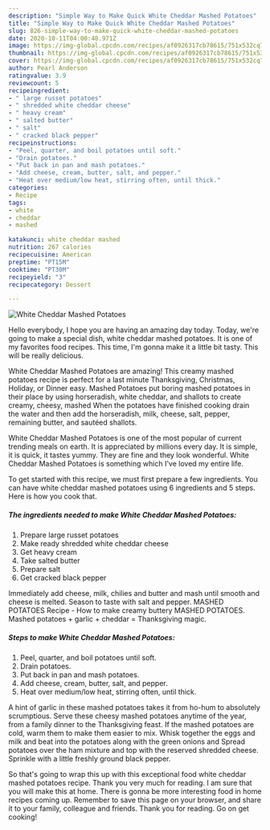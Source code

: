 ```yaml
---
description: "Simple Way to Make Quick White Cheddar Mashed Potatoes"
title: "Simple Way to Make Quick White Cheddar Mashed Potatoes"
slug: 826-simple-way-to-make-quick-white-cheddar-mashed-potatoes
date: 2020-10-11T04:00:48.971Z
image: https://img-global.cpcdn.com/recipes/af0926317cb78615/751x532cq70/white-cheddar-mashed-potatoes-recipe-main-photo.jpg
thumbnail: https://img-global.cpcdn.com/recipes/af0926317cb78615/751x532cq70/white-cheddar-mashed-potatoes-recipe-main-photo.jpg
cover: https://img-global.cpcdn.com/recipes/af0926317cb78615/751x532cq70/white-cheddar-mashed-potatoes-recipe-main-photo.jpg
author: Pearl Anderson
ratingvalue: 3.9
reviewcount: 5
recipeingredient:
- " large russet potatoes"
- " shredded white cheddar cheese"
- " heavy cream"
- " salted butter"
- " salt"
- " cracked black pepper"
recipeinstructions:
- "Peel, quarter, and boil potatoes until soft."
- "Drain potatoes."
- "Put back in pan and mash potatoes."
- "Add cheese, cream, butter, salt, and pepper."
- "Heat over medium/low heat, stirring often, until thick."
categories:
- Recipe
tags:
- white
- cheddar
- mashed

katakunci: white cheddar mashed 
nutrition: 267 calories
recipecuisine: American
preptime: "PT15M"
cooktime: "PT30M"
recipeyield: "3"
recipecategory: Dessert

---
```



![White Cheddar Mashed Potatoes](https://img-global.cpcdn.com/recipes/af0926317cb78615/751x532cq70/white-cheddar-mashed-potatoes-recipe-main-photo.jpg)

Hello everybody, I hope you are having an amazing day today. Today, we're going to make a special dish, white cheddar mashed potatoes. It is one of my favorites food recipes. This time, I'm gonna make it a little bit tasty. This will be really delicious.

White Cheddar Mashed Potatoes are amazing! This creamy mashed potatoes recipe is perfect for a last minute Thanksgiving, Christmas, Holiday, or Dinner easy. Mashed Potatoes put boring mashed potatoes in their place by using horseradish, white cheddar, and shallots to create creamy, cheesy, mashed When the potatoes have finished cooking drain the water and then add the horseradish, milk, cheese, salt, pepper, remaining butter, and sautéed shallots.

White Cheddar Mashed Potatoes is one of the most popular of current trending meals on earth. It is appreciated by millions every day. It is simple, it is quick, it tastes yummy. They are fine and they look wonderful. White Cheddar Mashed Potatoes is something which I've loved my entire life.


To get started with this recipe, we must first prepare a few ingredients. You can have white cheddar mashed potatoes using 6 ingredients and 5 steps. Here is how you cook that.

<!--inarticleads1-->

##### The ingredients needed to make White Cheddar Mashed Potatoes:

1. Prepare  large russet potatoes
1. Make ready  shredded white cheddar cheese
1. Get  heavy cream
1. Take  salted butter
1. Prepare  salt
1. Get  cracked black pepper


Immediately add cheese, milk, chilies and butter and mash until smooth and cheese is melted. Season to taste with salt and pepper. MASHED POTATOES Recipe - How to make creamy buttery MASHED POTATOES. Mashed potatoes + garlic + cheddar = Thanksgiving magic. 

<!--inarticleads2-->

##### Steps to make White Cheddar Mashed Potatoes:

1. Peel, quarter, and boil potatoes until soft.
1. Drain potatoes.
1. Put back in pan and mash potatoes.
1. Add cheese, cream, butter, salt, and pepper.
1. Heat over medium/low heat, stirring often, until thick.


A hint of garlic in these mashed potatoes takes it from ho-hum to absolutely scrumptious. Serve these cheesy mashed potatoes anytime of the year, from a family dinner to the Thanksgiving feast. If the mashed potatoes are cold, warm them to make them easier to mix. Whisk together the eggs and milk and beat into the potatoes along with the green onions and Spread potatoes over the ham mixture and top with the reserved shredded cheese. Sprinkle with a little freshly ground black pepper. 

So that's going to wrap this up with this exceptional food white cheddar mashed potatoes recipe. Thank you very much for reading. I am sure that you will make this at home. There is gonna be more interesting food in home recipes coming up. Remember to save this page on your browser, and share it to your family, colleague and friends. Thank you for reading. Go on get cooking!
